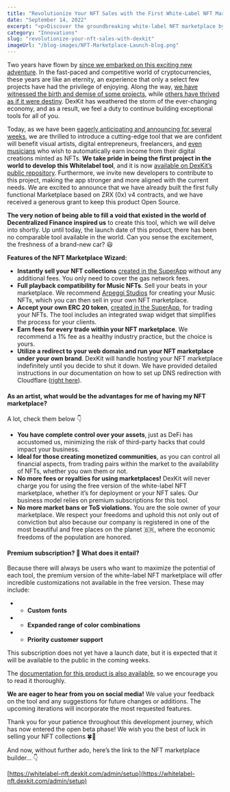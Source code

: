 ```yaml
---
title: "Revolutionize Your NFT Sales with the First White-Label NFT Marketplace by DexKit"
date: "September 14, 2022"
excerpt: "<p>Discover the groundbreaking white-label NFT marketplace by DexKit, offering artists, entrepreneurs, and musicians an unprecedented opportunity to monetize their digital creations. With unique features like instant selling, music playback compatibility, and seamless ERC-20 token integration, this cutting-edge tool empowers creators to take control of their assets and unlock new revenue streams. Explore the advantages of having your own NFT marketplace, free from fees and restrictions, and get ready to elevate your NFT sales to unprecedented heights. Don&#8217;t miss this exclusive opportunity to join the NFT revolution. Read our comprehensive documentation and start building your marketplace today</p> "
category: "Innovations"
slug: "revolutionize-your-nft-sales-with-dexkit"
imageUrl: "/blog-images/NFT-Marketplace-Launch-blog.png"
---
```


Two years have flown by [since we embarked on this exciting new adventure](https://www.youtube.com/watch?v=plcjq7ZZRC4). In the fast-paced and competitive world of cryptocurrencies, these years are like an eternity, an experience that only a select few projects have had the privilege of enjoying. Along the way, [we have witnessed the birth and demise of some projects](https://thebitcoinnews.com/abandoned-and-scam-projects-top-list-of-dead-cryptos-analysis/), while [others have thrived as if it were destiny](https://www.fool.com/investing/2022/06/24/why-polygon-is-soaring-today/). DexKit has weathered the storm of the ever-changing economy, and as a result, we feel a duty to continue building exceptional tools for all of you. 

Today, as we have been [eagerly anticipating and announcing for several weeks](https://twitter.com/dexkit/status/1560642826131492865), we are thrilled to introduce a cutting-edge tool that we are confident will benefit visual artists, digital entrepreneurs, freelancers, and [even musicians](https://twitter.com/dexkit/status/1562767468334305280) who wish to automatically earn income from their digital creations minted as NFTs. **We take pride in being the first project in the world to develop this Whitelabel tool**, and it is now [available on DexKit’s public repository](https://github.com/DexKit/open-nft-marketplace/). Furthermore, we invite new developers to contribute to this project, making the app stronger and more aligned with the current needs. We are excited to announce that we have already built the first fully functional Marketplace based on ZRX (0x) v4 contracts, and we have received a generous grant to keep this product Open Source.

**The very notion of being able to fill a void that existed in the world of Decentralized Finance inspired us** to create this tool, which we will delve into shortly. Up until today, the launch date of this product, there has been no comparable tool available in the world. Can you sense the excitement, the freshness of a brand-new car? 😃

**Features of the NFT Marketplace Wizard:**

*   **Instantly sell your NFT collections** [created in the SuperApp](https://app.dexkit.com/wizard/deploy/collection) without any additional fees. You only need to cover the gas network fees.
*   **Full playback compatibility for Music NFTs**. Sell your beats in your marketplace. We recommend [Arpeggi Studios](https://arpeggi.io/) for creating your Music NFTs, which you can then sell in your own NFT marketplace.
*   **Accept your own ERC 20 token**, [created in the SuperApp](https://app.dexkit.com/wizard/deploy/token), for trading your NFTs. The tool includes an integrated swap widget that simplifies the process for your clients.
*   **Earn fees for every trade within your NFT marketplace**. We recommend a 1% fee as a healthy industry practice, but the choice is yours.
*   **Utilize a redirect to your web domain and run your NFT marketplace under your own brand**. DexKit will handle hosting your NFT marketplace indefinitely until you decide to shut it down. We have provided detailed instructions in our documentation on how to set up DNS redirection with Cloudflare ([right here](https://docs.dexkit.com/defi-products/use-cases/for-entrepreneurs/custom-dswap#creating-your-cname-alias)).

#### As an artist, what would be the advantages for me of having my NFT marketplace?

A lot, check them below 👇

*   **You have complete control over your assets**, just as DeFi has accustomed us, minimizing the risk of third-party hacks that could impact your business.
*   **Ideal for those creating monetized communities**, as you can control all financial aspects, from trading pairs within the market to the availability of NFTs, whether you own them or not.
*   **No more fees or royalties for using marketplaces!** DexKit will never charge you for using the free version of the white-label NFT marketplace, whether it’s for deployment or your NFT sales. Our business model relies on premium subscriptions for this tool.
*   **No more market bans or ToS violations.** You are the sole owner of your marketplace. We respect your freedoms and uphold this not only out of conviction but also because our company is registered in one of the most beautiful and free places on the planet 🇧🇷, where the economic freedoms of the population are honored.

#### Premium subscription? 👀 What does it entail?

Because there will always be users who want to maximize the potential of each tool, the premium version of the white-label NFT marketplace will offer incredible customizations not available in the free version. These may include:

*   *   **Custom fonts**

*   *   **Expanded range of color combinations**

*   *   **Priority customer support**

This subscription does not yet have a launch date, but it is expected that it will be available to the public in the coming weeks.

The [documentation for this product is also available](https://docs.dexkit.com/defi-products/nft-marketplace/overview), so we encourage you to read it thoroughly.

**We are eager to hear from you on social media!** We value your feedback on the tool and any suggestions for future changes or additions. The upcoming iterations will incorporate the most requested features.

Thank you for your patience throughout this development journey, which has now entered the open beta phase! We wish you the best of luck in selling your NFT collections 🍀🤞

And now, without further ado, here’s the link to the NFT marketplace builder… 👇

[https://whitelabel-nft.dexkit.com/admin/setup](https://whitelabel-nft.dexkit.com/admin/setup)